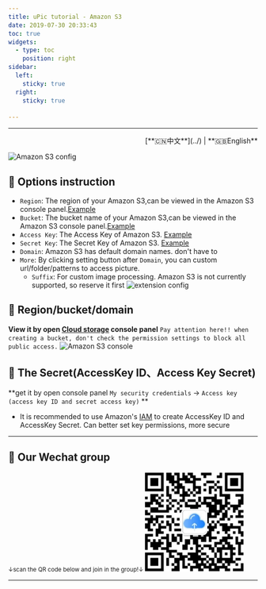 ```yaml
---
title: uPic tutorial - Amazon S3
date: 2019-07-30 20:33:43
toc: true
widgets:
  - type: toc
    position: right
sidebar:
  left:
    sticky: true
  right:
    sticky: true

---
```


<hr><!-- i18n --><div align="right">[**🇨🇳中文**](../) | **🇬🇧English**</div><!-- i18n -->

![Amazon S3 config](https://gitee.com/gee1k/oss/raw/master/tutorials/amazon_s3-host.png)

## 📝 Options instruction

- `Region`: The region of your Amazon S3,can be viewed in the Amazon S3 console panel.[Example](#🧰-Region-bucket-domain)
- `Bucket`: The bucket name of your Amazon S3,can be viewed in the Amazon S3 console panel.[Example](#🧰-Region-bucket-domain)
- `Access Key`: The Access Key of Amazon S3. [Example](#🔑-The-Secret-AccessKey-ID、Access-Key-Secret)
- `Secret Key`: The Secret Key of Amazon S3. [Example](#🔑-The-Secret-AccessKey-ID、Access-Key-Secret)
- `Domain`: Amazon S3 has default domain names. don't have to
- `More`: By clicking setting button after `Domain`, you can custom url/folder/patterns to access picture.
  - `Suffix`: For custom image processing. Amazon S3 is not currently supported, so reserve it first
    ![extension config](https://gitee.com/gee1k/oss/raw/master/tutorials/amazon_s3-host-extension.png)

## 🧰 Region/bucket/domain

**View it by  open [Cloud storage](https://s3.console.aws.amazon.com/s3) console panel**
`Pay attention here!! when creating a bucket, don't check the permission settings to block all public access.`
![Amazon S3 console](https://gitee.com/gee1k/oss/raw/master/tutorials/amazon_s3-info.png)

## 🔑 The Secret(AccessKey ID、Access Key Secret)

**get it by open console panel `My security credentials` -> `Access key (access key ID and secret access key)` **

- It is recommended to use Amazon's [IAM](https://docs.aws.amazon.com/zh_cn/IAM/latest/UserGuide/introduction.html) to create AccessKey ID and AccessKey Secret. Can better set key permissions, more secure

<hr>

## 💌 Our Wechat group

  <small>↓scan the QR code below and join in the group!↓ </small>
	<img src="https://raw.githubusercontent.com/gee1k/oss/master/personal/geee1k.JPG" height="200" style="height:200px">

<hr>
